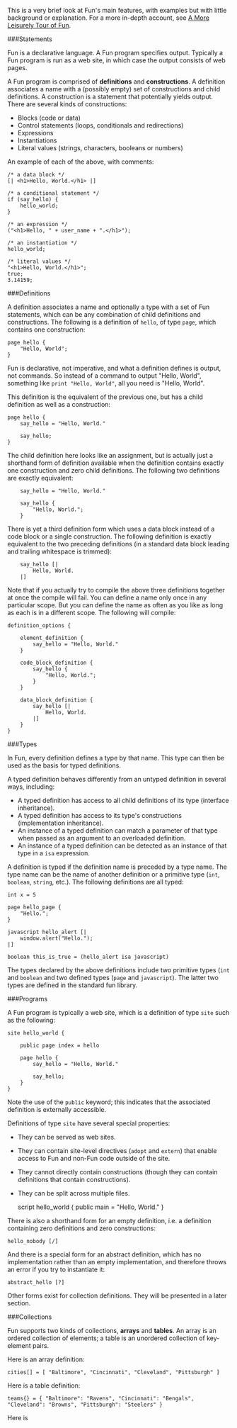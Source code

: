 This is a very brief look at Fun's main features, with examples but with
little background or explanation.  For a more in-depth account, see 
<a href="overview?article=leisurely_tour">A More Leisurely Tour of Fun</a>.   


###Statements

Fun is a declarative language.  A Fun program specifies output.  Typically
a Fun program is run as a web site, in which case the output consists of
web pages.

A Fun program is comprised of <b>definitions</b> and <b>constructions</b>.  A
definition associates a name with a (possibly empty) set of constructions and
child definitions.  A construction is a statement that potentially yields 
output.  There are several kinds of constructions:

* Blocks (code or data)
* Control statements (loops, conditionals and redirections)
* Expressions
* Instantiations
* Literal values (strings, characters, booleans or numbers)

An example of each of the above, with comments:

    /* a data block */
    [| <h1>Hello, World.</h1> |]

    /* a conditional statement */
    if (say_hello) {
        hello_world;
    }

    /* an expression */
    ("<h1>Hello, " + user_name + ".</h1>");
    
    /* an instantiation */
    hello_world;
    
    /* literal values */
    "<h1>Hello, World.</h1>";
    true;
    3.14159;


###Definitions

A definition associates a name and optionally a type with a set of Fun statements, which
can be any combination of child definitions and constructions. The following is a 
definition of <code>hello</code>, of type <code>page</code>, which contains 
one construction:

    page hello {
        "Hello, World";
    }
 
Fun is declarative, not imperative, and what a definition defines is output, not commands.  So
instead of a command to output "Hello, World", something like <code>print "Hello, World"</code>,
all you need is "Hello, World".

This definition is the equivalent of the previous one, but has a child definition as well as
a construction:

    page hello {
        say_hello = "Hello, World."
    
        say_hello;
    }

The child definition here looks like an assignment, but is actually just a shorthand form of
definition available when the definition contains exactly one construction and zero child
definitions.  The following two definitions are exactly equivalent:

        say_hello = "Hello, World."
    
        say_hello {
            "Hello, World.";
        }

There is yet a third definition form which uses a data block instead of a code block or a
single construction.  The following definition is exactly equivalent to the two preceding
definitions (in a standard data block leading and trailing whitespace is trimmed):

        say_hello [|
            Hello, World.
        |]

Note that if you actually try to compile the above three definitions together at once the
compile will fail.  You can define a name only once in any particular scope.  But you can
define the name as often as you like as long as each is in a different scope.  The following
will compile:

    definition_options {
    
        element_definition {
            say_hello = "Hello, World."
        }
        
        code_block_definition {
            say_hello {
                "Hello, World.";
            }
        }
        
        data_block_definition {
            say_hello [|
                Hello, World.
            |]
        }
    }

###Types

In Fun, every definition defines a type by that name.  This type can then be used as
the basis for typed definitions.  

A typed definition behaves differently from an untyped definition in several ways,
including:

* A typed definition has access to all child definitions of its type (interface inheritance).
* A typed definition has access to its type's constructions (implementation inheritance).
* An instance of a typed definition can match a parameter of that type when passed as an
argument to an overloaded definition.
* An instance of a typed definition can be detected as an instance of that type in a <code>isa</code>
expression. 

A definition is typed if the definition name is preceded by a type name.  The type name can
be the name of another definition or a primitive type (<code>int</code>, <code>boolean</code>,
<code>string</code>, etc.).  The following definitions are all typed:

    int x = 5
    
    page hello_page {
        "Hello.";
    }
    
    javascript hello_alert [|
        window.alert("Hello.");
    |]

    boolean this_is_true = (hello_alert isa javascript)

The types declared by the above definitions include two primitive types (<code>int</code> and
<code>boolean</code> and two defined types (<code>page</code> and <code>javascript</code>).  The
latter two types are defined in the standard fun library.



###Programs

A Fun program is typically a web site, which is a definition of type <code>site</code> such as
the following:

    site hello_world {
    
        public page index = hello
        
        page hello {
            say_hello = "Hello, World."
     
            say_hello;
        }
    }

Note the use of the <code>public</code> keyword; this indicates that the associated definition
is externally accessible.

Definitions of type <code>site</code> have several special properties:

* They can be served as web sites.
* They can contain site-level directives (<code>adopt</code> and <code>extern</code>) that enable access
to Fun and non-Fun code outside of the site.
* They cannot directly contain constructions (though they can contain definitions that contain constructions).
* They can be split across multiple files.



    script hello_world {
        public main = "Hello, World."
    }





    
There is also a shorthand form for an empty definition, i.e. a definition containing
zero definitions and zero constructions:

    hello_nobody [/]
    
And there is a special form for an abstract definition, which has no implementation
rather than an empty implementation, and therefore throws an error if you try to
instantiate it:
 
    abstract_hello [?]

Other forms exist for collection definitions.  They will be presented in a later
section.



###Collections

Fun supports two kinds of collections, <b>arrays</b> and <b>tables</b>. An array is an
ordered collection of elements; a table is an unordered collection of key-element pairs.

Here is an array definition:

    cities[] = [ "Baltimore", "Cincinnati", "Cleveland", "Pittsburgh" ]

Here is a table definition:

    teams{} = { "Baltimore": "Ravens", "Cincinnati": "Bengals", "Cleveland": "Browns", "Pittsburgh": "Steelers" }    

Here is 
